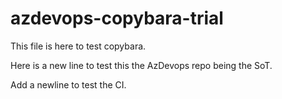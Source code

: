 # azdevops-copybara-trial

This file is here to test copybara.

Here is a new line to test this the AzDevops repo being the SoT.

Add a newline to test the CI.
